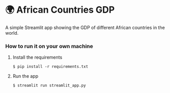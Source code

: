 # :earth_africa: African Countries GDP 

A simple Streamlit app showing the GDP of different African countries in the world.


### How to run it on your own machine

1. Install the requirements

   ```
   $ pip install -r requirements.txt
   ```

2. Run the app

   ```
   $ streamlit run streamlit_app.py
   ```
